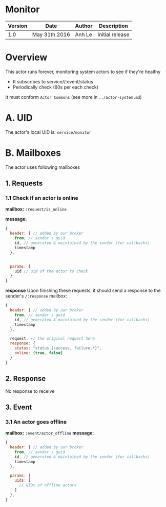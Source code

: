 Monitor
===================

Version | Date          | Author | Description
------- | ------------- | ------ | ---------------
1.0     | May 31th 2016 | Anh Le | Initial release

# Overview
This actor runs forever, monitoring system actors to see if they're healthy
- It subscribes to service/<id>/:event/status
- Periodically check (60s per each check)

It must conform `Actor Commons` (see more in `../actor-system.md`)

# A. UID
The actor's local UID is: `service/monitor`

# B. Mailboxes
The actor uses following mailboxes

## 1. Requests
### 1.1 Check if an actor is online

**mailbox:** `:request/is_online`

**message:**

```javascript
{
  header: { // added by our broker
    from, // sender's guid
    id, // generated & maintained by the sender (for callbacks)
    timestamp
  },


  params: {
    uid // uid of the actor to check
  }
}
```

**response** Upon finishing these requests, it should send a response to the sender's `/:response` mailbox:

```js
{
  header: { // added by our broker
    from, // sender's guid
    id, // generated & maintained by the sender (for callbacks)
    timestamp
  },

  request, // the original request here
  response: {
    status: "status.{success, failure.*}",
    online: {true, false}
  }
}
```

## 2. Response
No response to receive

## 3. Event
### 3.1 An actor goes offline
**mailbox:** `:event/actor_offline`
**message:**

```javascript
{
  header: { // added by our broker
    from, // sender's guid
    id, // generated & maintained by the sender (for callbacks)
    timestamp
  },

  params: {
    uids: [
      // UIDs of offline actors
    ]  
  },
}
```
